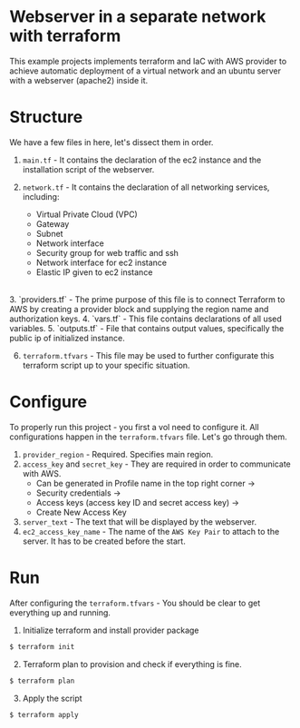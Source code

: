 # Webserver in a separate network with terraform
This example projects implements terraform and IaC with AWS provider to achieve automatic deployment of a virtual network and an ubuntu server with a webserver (apache2) inside it. 

# Structure
We have a few files in here, let's dissect them in order.
1. `main.tf` - It contains the declaration of the ec2 instance and the installation script of the webserver.
2. `network.tf` - It contains the declaration of all networking services, including:
    
    * Virtual Private Cloud (VPC)
    * Gateway
    * Subnet
    * Network interface
    * Security group for web traffic and ssh
    * Network interface for ec2 instance
    * Elastic IP given to ec2 instance<br>
<br>
3. `providers.tf` - The prime purpose of this file is to connect Terraform to AWS by creating a provider block and supplying the region name and authorization keys.
4. `vars.tf` - This file contains declarations of all used variables.
5. `outputs.tf` - File that contains output values, specifically the public ip of initialized instance.

6. `terraform.tfvars` - This file may be used to further configurate this terraform script up to your specific situation.

# Configure
To properly run this project - you first a vol need to configure it. All configurations happen in the `terraform.tfvars` file. Let's go through them.

1. `provider_region` - Required. Specifies main region.
2. `access_key` and `secret_key` - They are required in order to communicate with AWS. 
    * Can be generated in Profile name in the top right corner ->
    * Security credentials ->
    * Access keys (access key ID and secret access key) ->
    * Create New Access Key
2. `server_text` - The text that will be displayed by the webserver.
3. `ec2_access_key_name` - The name of the `AWS Key Pair` to attach to the server. It has to be created before the start.

# Run
After configuring the `terraform.tfvars` - You should be clear to get everything up and running.

1. Initialize terraform and install provider package
```bash
$ terraform init
```

2. Terraform plan to provision and check if everything is fine.
```bash
$ terraform plan
```

3. Apply the script
```bash
$ terraform apply
```